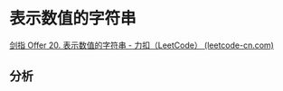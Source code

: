 # 表示数值的字符串

[剑指 Offer 20. 表示数值的字符串 - 力扣（LeetCode） (leetcode-cn.com)](https://leetcode-cn.com/problems/biao-shi-shu-zhi-de-zi-fu-chuan-lcof/)

## 分析

